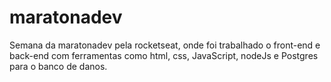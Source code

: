 # maratonadev
Semana da maratonadev pela rocketseat, onde foi trabalhado o front-end e back-end com ferramentas como html, css, JavaScript, nodeJs e Postgres para o banco de danos.
